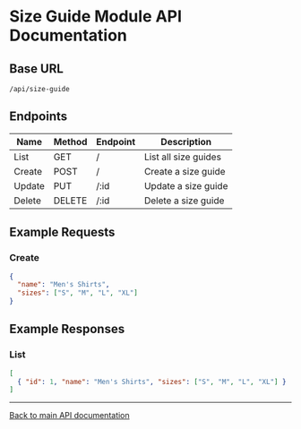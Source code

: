 # Size Guide Module API Documentation

## Base URL
`/api/size-guide`

## Endpoints

| Name         | Method | Endpoint         | Description           |
|--------------|--------|------------------|-----------------------|
| List         | GET    | /                | List all size guides  |
| Create       | POST   | /                | Create a size guide   |
| Update       | PUT    | /:id             | Update a size guide   |
| Delete       | DELETE | /:id             | Delete a size guide   |

## Example Requests

### Create
```json
{
  "name": "Men's Shirts",
  "sizes": ["S", "M", "L", "XL"]
}
```

## Example Responses

### List
```json
[
  { "id": 1, "name": "Men's Shirts", "sizes": ["S", "M", "L", "XL"] }
]
```

---
[Back to main API documentation](../../README.md) 